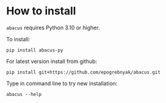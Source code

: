 # How to install

`abacus` requires Python 3.10 or higher.

To install:

```
pip install abacus-py
```

For latest version install from github:

```
pip install git+https://github.com/epogrebnyak/abacus.git
```

Type in command line to try new installation:

```
abacus --help
```
